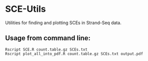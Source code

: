 # SCE-Utils
Utilities for finding and plotting SCEs in Strand-Seq data.

## Usage from command line:
```
Rscript SCE.R count.table.gz SCEs.txt
Rscript plot_all_into_pdf.R count.table.gz SCEs.txt output.pdf
```
